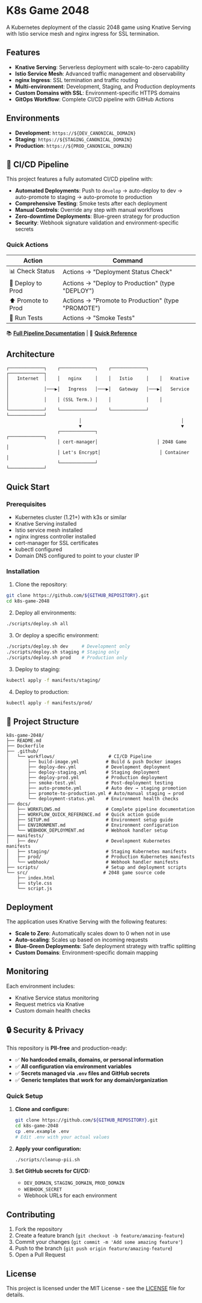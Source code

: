 # K8s Game 2048

A Kubernetes deployment of the classic 2048 game using Knative Serving with Istio service mesh and nginx ingress for SSL termination.

## Features

- **Knative Serving**: Serverless deployment with scale-to-zero capability
- **Istio Service Mesh**: Advanced traffic management and observability
- **nginx Ingress**: SSL termination and traffic routing
- **Multi-environment**: Development, Staging, and Production deployments
- **Custom Domains with SSL**: Environment-specific HTTPS domains
- **GitOps Workflow**: Complete CI/CD pipeline with GitHub Actions

## Environments

- **Development**: `https://${DEV_CANONICAL_DOMAIN}`
- **Staging**: `https://${STAGING_CANONICAL_DOMAIN}`
- **Production**: `https://${PROD_CANONICAL_DOMAIN}`

## 🔄 CI/CD Pipeline

This project features a fully automated CI/CD pipeline with:

- **Automated Deployments**: Push to `develop` → auto-deploy to dev → auto-promote to staging → auto-promote to production
- **Comprehensive Testing**: Smoke tests after each deployment
- **Manual Controls**: Override any step with manual workflows
- **Zero-downtime Deployments**: Blue-green strategy for production
- **Security**: Webhook signature validation and environment-specific secrets

### Quick Actions

| Action | Command |
|--------|---------|
| 📊 Check Status | Actions → "Deployment Status Check" |
| 🚀 Deploy to Prod | Actions → "Deploy to Production" (type "DEPLOY") |
| ⬆️ Promote to Prod | Actions → "Promote to Production" (type "PROMOTE") |
| 🧪 Run Tests | Actions → "Smoke Tests" |

📚 **[Full Pipeline Documentation](docs/WORKFLOWS.md)** | 🚀 **[Quick Reference](docs/WORKFLOW_QUICK_REFERENCE.md)**

## Architecture

```
┌─────────────┐    ┌─────────────┐    ┌─────────────┐    ┌─────────────┐
│   Internet  │    │   nginx     │    │   Istio     │    │   Knative   │
│             │───▶│   Ingress   │───▶│   Gateway   │───▶│   Service   │
│             │    │ (SSL Term.) │    │             │    │             │
└─────────────┘    └─────────────┘    └─────────────┘    └─────────────┘
                           │                                     │
                           ▼                                     ▼
                   ┌─────────────┐                      ┌─────────────┐
                   │ cert-manager│                      │ 2048 Game   │
                   │ Let's Encrypt│                      │ Container   │
                   └─────────────┘                      └─────────────┘
```

## Quick Start

### Prerequisites

- Kubernetes cluster (1.21+) with k3s or similar
- Knative Serving installed
- Istio service mesh installed  
- nginx ingress controller installed
- cert-manager for SSL certificates
- kubectl configured
- Domain DNS configured to point to your cluster IP

### Installation

1. Clone the repository:
```bash
git clone https://github.com/${GITHUB_REPOSITORY}.git
cd k8s-game-2048
```

2. Deploy all environments:
```bash
./scripts/deploy.sh all
```

3. Or deploy a specific environment:
```bash
./scripts/deploy.sh dev     # Development only
./scripts/deploy.sh staging # Staging only  
./scripts/deploy.sh prod    # Production only
```

3. Deploy to staging:
```bash
kubectl apply -f manifests/staging/
```

4. Deploy to production:
```bash
kubectl apply -f manifests/prod/
```

## 📁 Project Structure

```
k8s-game-2048/
├── README.md
├── Dockerfile
├── .github/
│   └── workflows/                    # CI/CD Pipeline
│       ├── build-image.yml          # Build & push Docker images
│       ├── deploy-dev.yml           # Development deployment
│       ├── deploy-staging.yml       # Staging deployment  
│       ├── deploy-prod.yml          # Production deployment
│       ├── smoke-test.yml           # Post-deployment testing
│       ├── auto-promote.yml         # Auto dev → staging promotion
│       ├── promote-to-production.yml # Auto/manual staging → prod
│       └── deployment-status.yml    # Environment health checks
├── docs/
│   ├── WORKFLOWS.md                 # Complete pipeline documentation
│   ├── WORKFLOW_QUICK_REFERENCE.md  # Quick action guide
│   ├── SETUP.md                     # Environment setup guide
│   ├── ENVIRONMENT.md               # Environment configuration
│   └── WEBHOOK_DEPLOYMENT.md        # Webhook handler setup
├── manifests/
│   ├── dev/                         # Development Kubernetes manifests
│   ├── staging/                     # Staging Kubernetes manifests
│   ├── prod/                        # Production Kubernetes manifests
│   └── webhook/                     # Webhook handler manifests
├── scripts/                         # Setup and deployment scripts
└── src/                            # 2048 game source code
    ├── index.html
    ├── style.css
    └── script.js
```

## Deployment

The application uses Knative Serving with the following features:

- **Scale to Zero**: Automatically scales down to 0 when not in use
- **Auto-scaling**: Scales up based on incoming requests
- **Blue-Green Deployments**: Safe deployment strategy with traffic splitting
- **Custom Domains**: Environment-specific domain mapping

## Monitoring

Each environment includes:

- Knative Service status monitoring
- Request metrics via Knative
- Custom domain health checks

## 🔒 Security & Privacy

This repository is **PII-free** and production-ready:

- ✅ **No hardcoded emails, domains, or personal information**
- ✅ **All configuration via environment variables**
- ✅ **Secrets managed via `.env` files and GitHub secrets**
- ✅ **Generic templates that work for any domain/organization**

### Quick Setup

1. **Clone and configure:**
   ```bash
   git clone https://github.com/${GITHUB_REPOSITORY}.git
   cd k8s-game-2048
   cp .env.example .env
   # Edit .env with your actual values
   ```

2. **Apply your configuration:**
   ```bash
   ./scripts/cleanup-pii.sh
   ```

3. **Set GitHub secrets for CI/CD:**
   - `DEV_DOMAIN`, `STAGING_DOMAIN`, `PROD_DOMAIN`
   - `WEBHOOK_SECRET`
   - Webhook URLs for each environment

## Contributing

1. Fork the repository
2. Create a feature branch (`git checkout -b feature/amazing-feature`)
3. Commit your changes (`git commit -m 'Add some amazing feature'`)
4. Push to the branch (`git push origin feature/amazing-feature`)
5. Open a Pull Request

## License

This project is licensed under the MIT License - see the [LICENSE](LICENSE) file for details.
